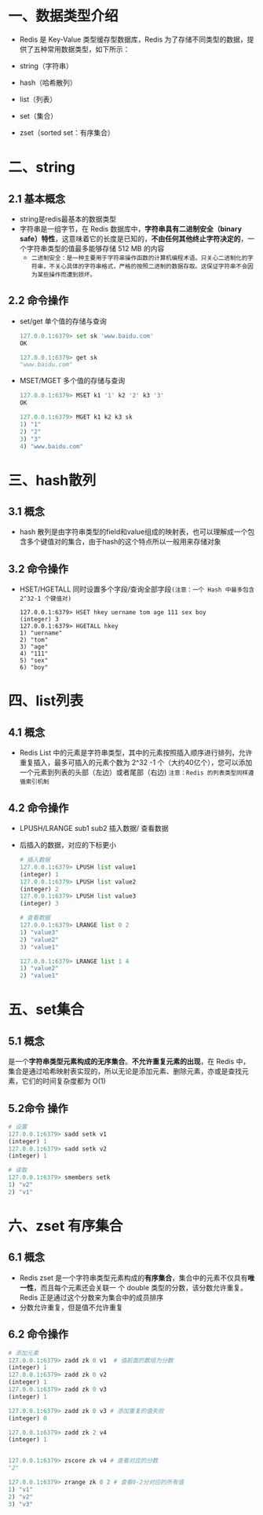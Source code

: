 # 一、数据类型介绍

-  Redis 是 Key-Value 类型缓存型数据库，Redis 为了存储不同类型的数据，提供了五种常用数据类型，如下所示：

  - string（字符串）

  - hash（哈希散列）

  - list（列表）

  - set（集合）

  - zset（sorted set：有序集合）

# 二、string

## 2.1 基本概念

- string是redis最基本的数据类型
- 字符串是一组字节，在 Redis 数据库中，**字符串具有二进制安全（binary safe）特性**，这意味着它的长度是已知的，**不由任何其他终止字符决定的**，一个字符串类型的值最多能够存储 512 MB 的内容 
  - `二进制安全：是一种主要用于字符串操作函数的计算机编程术语。只关心二进制化的字符串，不关心具体的字符串格式，严格的按照二进制的数据存取。这保证字符串不会因为某些操作而遭到损坏。`

## 2.2  命令操作

- set/get 单个值的存储与查询

  ```python
  127.0.0.1:6379> set sk 'www.baidu.com'
  OK
  
  127.0.0.1:6379> get sk
  "www.baidu.com"
  ```

- MSET/MGET 多个值的存储与查询

  ```python
  127.0.0.1:6379> MSET k1 '1' k2 '2' k3 '3'
  OK
  
  127.0.0.1:6379> MGET k1 k2 k3 sk
  1) "1"
  2) "2"
  3) "3"
  4) "www.baidu.com"
  ```

# 三、hash散列

## 3.1 概念

- hash 散列是由字符串类型的field和value组成的映射表，也可以理解成一个包含多个键值对的集合，由于hash的这个特点所以一般用来存储对象

## 3.2 命令操作

- HSET/HGETALL 同时设置多个字段/查询全部字段`(注意：一个 Hash 中最多包含 2^32-1 个键值对)`

  ```
  127.0.0.1:6379> HSET hkey uername tom age 111 sex boy
  (integer) 3
  127.0.0.1:6379> HGETALL hkey
  1) "uername"
  2) "tom"
  3) "age"
  4) "111"
  5) "sex"
  6) "boy"
  ```

# 四、list列表

## 4.1 概念

- Redis List 中的元素是字符串类型，其中的元素按照插入顺序进行排列，允许重复插入，最多可插入的元素个数为 2^32 -1 个（大约40亿个），您可以添加一个元素到列表的头部（左边）或者尾部（右边) `注意：Redis 的列表类型同样遵循索引机制`

## 4.2 命令操作

- LPUSH/LRANGE sub1 sub2 插入数据/ 查看数据

- 后插入的数据，对应的下标更小

  ```python
  # 插入数据
  127.0.0.1:6379> LPUSH list value1
  (integer) 1
  127.0.0.1:6379> LPUSH list value2
  (integer) 2
  127.0.0.1:6379> LPUSH list value3
  (integer) 3
  
  # 查看数据
  127.0.0.1:6379> LRANGE list 0 2
  1) "value3"
  2) "value2"
  3) "value1"
  
  127.0.0.1:6379> LRANGE list 1 4
  1) "value2"
  2) "value1"
  ```

#  五、set集合

## 5.1 概念

是一个**字符串类型元素构成的无序集合**。**不允许重复元素的出现**，在 Redis 中，集合是通过哈希映射表实现的，所以无论是添加元素、删除元素，亦或是查找元素，它们的时间复杂度都为 O(1)

## 5.2命令 操作

```python
# 设置
127.0.0.1:6379> sadd setk v1
(integer) 1
127.0.0.1:6379> sadd setk v2
(integer) 1

# 读取
127.0.0.1:6379> smembers setk
1) "v2"
2) "v1"
```

# 六、zset 有序集合

## 6.1 概念

- Redis zset 是一个字符串类型元素构成的**有序集合**，集合中的元素不仅具有**唯一性**，而且每个元素还会关联一 个 double 类型的分数，该分数允许重复。Redis 正是通过这个分数来为集合中的成员排序
- 分数允许重复，但是值不允许重复

## 6.2 命令操作

```python
# 添加元素
127.0.0.1:6379> zadd zk 0 v1  # 值前面的数组为分数
(integer) 1
127.0.0.1:6379> zadd zk 0 v2
(integer) 1
127.0.0.1:6379> zadd zk 0 v3
(integer) 1

127.0.0.1:6379> zadd zk 0 v3 # 添加重复的值失败
(integer) 0

127.0.0.1:6379> zadd zk 2 v4
(integer) 1


127.0.0.1:6379> zscore zk v4 # 查看对应的分数
"2"

127.0.0.1:6379> zrange zk 0 2 # 查看0-2分对应的所有值
1) "v1"
2) "v2"
3) "v3"
```



